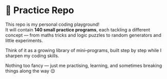 # 🧠 Practice Repo

This repo is my personal coding playground!  
It will contain **140 small practice programs**, each tackling a different concept — from maths tricks and logic puzzles to random generators and little experiments.  

Think of it as a growing library of mini–programs, built step by step while I sharpen my coding skills.  

Nothing too fancy — just me practising, learning, and sometimes breaking things along the way 😌
